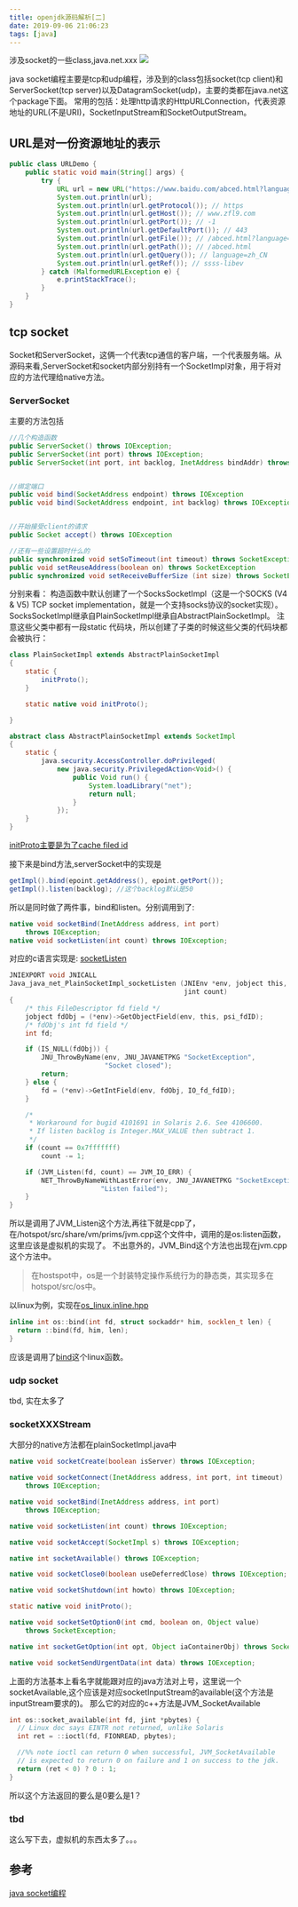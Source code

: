 ```yaml
---
title: openjdk源码解析[二]
date: 2019-09-06 21:06:23
tags: [java]
---
```


涉及socket的一些class,java.net.xxx
![](https://www.haldir66.ga/static/imgs/may1_ZH-CN8582006115_1920x1080.jpg)

<!--more-->

java socket编程主要是tcp和udp编程，涉及到的class包括socket(tcp client)和ServerSocket(tcp server)以及DatagramSocket(udp)，主要的类都在java.net这个package下面。
常用的包括：处理http请求的HttpURLConnection，代表资源地址的URL(不是URI)，SocketInputStream和SocketOutputStream。


## URL是对一份资源地址的表示

```java
public class URLDemo {
    public static void main(String[] args) {
        try {
            URL url = new URL("https://www.baidu.com/abced.html?language=zh_CN#ssss-libev");
            System.out.println(url);
            System.out.println(url.getProtocol()); // https
            System.out.println(url.getHost()); // www.zfl9.com
            System.out.println(url.getPort()); // -1
            System.out.println(url.getDefaultPort()); // 443
            System.out.println(url.getFile()); // /abced.html?language=zh_CN
            System.out.println(url.getPath()); // /abced.html
            System.out.println(url.getQuery()); // language=zh_CN
            System.out.println(url.getRef()); // ssss-libev
        } catch (MalformedURLException e) {
            e.printStackTrace();
        }
    }
}
```


## tcp socket
Socket和ServerSocket，这俩一个代表tcp通信的客户端，一个代表服务端。从源码来看,ServerSocket和socket内部分别持有一个SocketImpl对象，用于将对应的方法代理给native方法。

### ServerSocket
主要的方法包括
```java
//几个构造函数
public ServerSocket() throws IOException;
public ServerSocket(int port) throws IOException;
public ServerSocket(int port, int backlog, InetAddress bindAddr) throws IOException ;


//绑定端口
public void bind(SocketAddress endpoint) throws IOException
public void bind(SocketAddress endpoint, int backlog) throws IOException


//开始接受client的请求
public Socket accept() throws IOException 

//还有一些设置超时什么的
public synchronized void setSoTimeout(int timeout) throws SocketException
public void setReuseAddress(boolean on) throws SocketException 
public synchronized void setReceiveBufferSize (int size) throws SocketException
```

分别来看：
构造函数中默认创建了一个SocksSocketImpl（这是一个SOCKS (V4 & V5) TCP socket implementation，就是一个支持socks协议的socket实现）。
SocksSocketImpl继承自PlainSocketImpl继承自AbstractPlainSocketImpl。
注意这些父类中都有一段static 代码块，所以创建了子类的时候这些父类的代码块都会被执行：
```java
class PlainSocketImpl extends AbstractPlainSocketImpl
{
    static {
        initProto();
    }

    static native void initProto();

}

abstract class AbstractPlainSocketImpl extends SocketImpl
{
    static {
        java.security.AccessController.doPrivileged(
            new java.security.PrivilegedAction<Void>() {
                public Void run() {
                    System.loadLibrary("net"); 
                    return null;
                }
            });
    }
}
```

[initProto主要是为了cache filed id](https://github.com/AdoptOpenJDK/openjdk-jdk8u/blob/master/jdk/src/solaris/native/java/net/PlainSocketImpl.c)


接下来是bind方法,serverSocket中的实现是
```java
getImpl().bind(epoint.getAddress(), epoint.getPort());
getImpl().listen(backlog); //这个backlog默认是50
```
所以是同时做了两件事，bind和listen。分别调用到了:
```java
native void socketBind(InetAddress address, int port)
    throws IOException;
native void socketListen(int count) throws IOException;
```
对应的c语言实现是:
[socketListen](https://github.com/AdoptOpenJDK/openjdk-jdk8u/blob/master/jdk/src/solaris/native/java/net/PlainSocketImpl.c#L618)
```c
JNIEXPORT void JNICALL
Java_java_net_PlainSocketImpl_socketListen (JNIEnv *env, jobject this,
                                            jint count)
{
    /* this FileDescriptor fd field */
    jobject fdObj = (*env)->GetObjectField(env, this, psi_fdID);
    /* fdObj's int fd field */
    int fd;

    if (IS_NULL(fdObj)) {
        JNU_ThrowByName(env, JNU_JAVANETPKG "SocketException",
                        "Socket closed");
        return;
    } else {
        fd = (*env)->GetIntField(env, fdObj, IO_fd_fdID);
    }

    /*
     * Workaround for bugid 4101691 in Solaris 2.6. See 4106600.
     * If listen backlog is Integer.MAX_VALUE then subtract 1.
     */
    if (count == 0x7fffffff)
        count -= 1;

    if (JVM_Listen(fd, count) == JVM_IO_ERR) {
        NET_ThrowByNameWithLastError(env, JNU_JAVANETPKG "SocketException",
                       "Listen failed");
    }
}
```
所以是调用了JVM_Listen这个方法,再往下就是cpp了，在/hotspot/src/share/vm/prims/jvm.cpp这个文件中，调用的是os:listen函数，这里应该是虚拟机的实现了。
不出意外的，JVM_Bind这个方法也出现在jvm.cpp这个方法中。
> 在hostspot中，os是一个封装特定操作系统行为的静态类，其实现多在hotspot/src/os中。

以linux为例，实现在[os_linux.inline.hpp](https://github.com/AdoptOpenJDK/openjdk-jdk8u/blob/master/hotspot/src/os/linux/vm/os_linux.inline.hpp)

```c++
inline int os::bind(int fd, struct sockaddr* him, socklen_t len) {
  return ::bind(fd, him, len);
}
```
应该是调用了[bind](https://linux.die.net/man/2/bind)这个linux函数。

### udp socket
tbd, 实在太多了


### socketXXXStream
大部分的native方法都在plainSocketImpl.java中
```java
native void socketCreate(boolean isServer) throws IOException;

native void socketConnect(InetAddress address, int port, int timeout)
    throws IOException;

native void socketBind(InetAddress address, int port)
    throws IOException;

native void socketListen(int count) throws IOException;

native void socketAccept(SocketImpl s) throws IOException;

native int socketAvailable() throws IOException; 

native void socketClose0(boolean useDeferredClose) throws IOException;

native void socketShutdown(int howto) throws IOException;

static native void initProto();

native void socketSetOption0(int cmd, boolean on, Object value)
    throws SocketException;

native int socketGetOption(int opt, Object iaContainerObj) throws SocketException;

native void socketSendUrgentData(int data) throws IOException;
```
上面的方法基本上看名字就能跟对应的java方法对上号，这里说一个socketAvailable,这个应该是对应socketInputStream的available(这个方法是inputStream要求的)。
那么它的对应的c++方法是JVM_SocketAvailable
```c++
int os::socket_available(int fd, jint *pbytes) {
  // Linux doc says EINTR not returned, unlike Solaris
  int ret = ::ioctl(fd, FIONREAD, pbytes);

  //%% note ioctl can return 0 when successful, JVM_SocketAvailable
  // is expected to return 0 on failure and 1 on success to the jdk.
  return (ret < 0) ? 0 : 1;
}
```
所以这个方法返回的要么是0要么是1？



### tbd
这么写下去，虚拟机的东西太多了。。。

## 参考
[java socket编程](https://www.zfl9.com/java-socket.html)
